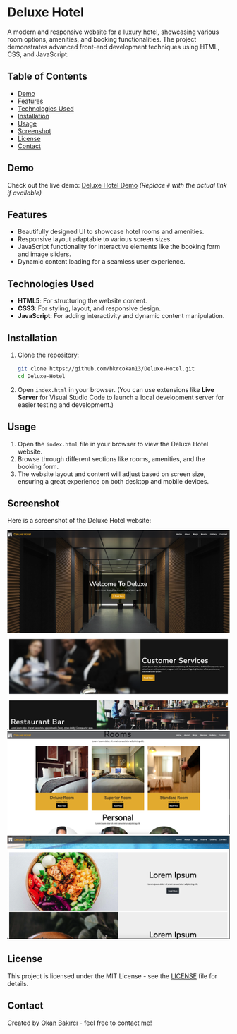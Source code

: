 # Deluxe Hotel

A modern and responsive website for a luxury hotel, showcasing various room options, amenities, and booking functionalities. The project demonstrates advanced front-end development techniques using HTML, CSS, and JavaScript.

## Table of Contents
- [Demo](#demo)
- [Features](#features)
- [Technologies Used](#technologies-used)
- [Installation](#installation)
- [Usage](#usage)
- [Screenshot](#screenshot)
- [License](#license)
- [Contact](#contact)

## Demo

Check out the live demo: [Deluxe Hotel Demo](#) *(Replace `#` with the actual link if available)*

## Features

- Beautifully designed UI to showcase hotel rooms and amenities.
- Responsive layout adaptable to various screen sizes.
- JavaScript functionality for interactive elements like the booking form and image sliders.
- Dynamic content loading for a seamless user experience.

## Technologies Used

- **HTML5**: For structuring the website content.
- **CSS3**: For styling, layout, and responsive design.
- **JavaScript**: For adding interactivity and dynamic content manipulation.

## Installation

1. Clone the repository:

    ```bash
    git clone https://github.com/bkrcokan13/Deluxe-Hotel.git
    cd Deluxe-Hotel
    ```

2. Open `index.html` in your browser. (You can use extensions like **Live Server** for Visual Studio Code to launch a local development server for easier testing and development.)

## Usage

1. Open the `index.html` file in your browser to view the Deluxe Hotel website.
2. Browse through different sections like rooms, amenities, and the booking form.
3. The website layout and content will adjust based on screen size, ensuring a great experience on both desktop and mobile devices.

## Screenshot

Here is a screenshot of the Deluxe Hotel website:

![Deluxe Hotel Screenshot](1.png)
![Deluxe Hotel Screenshot](2.png)
![Deluxe Hotel Screenshot](3.png)
![Deluxe Hotel Screenshot](4.png)

## License

This project is licensed under the MIT License - see the [LICENSE](LICENSE) file for details.

## Contact

Created by [Okan Bakırcı](https://github.com/bkrcokan13) - feel free to contact me!
